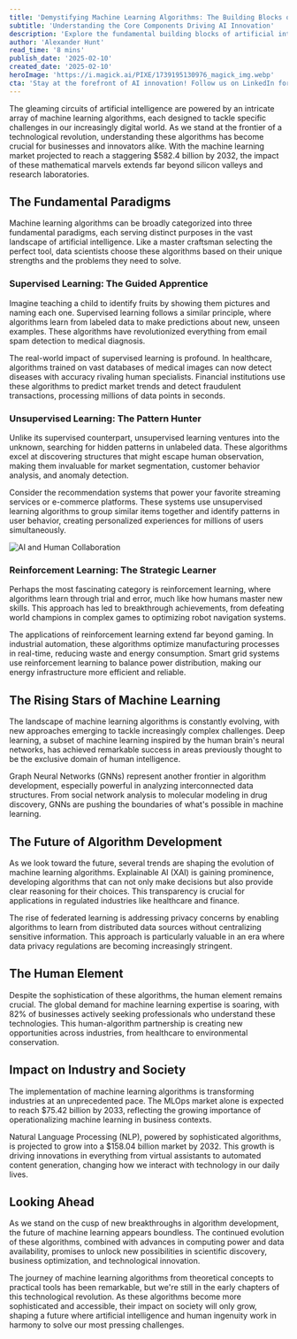 ```yaml
---
title: 'Demystifying Machine Learning Algorithms: The Building Blocks of Artificial Intelligence'
subtitle: 'Understanding the Core Components Driving AI Innovation'
description: 'Explore the fundamental building blocks of artificial intelligence through an in-depth look at machine learning algorithms. From supervised learning to reinforcement learning, discover how these mathematical innovations are transforming industries and shaping our technological future.'
author: 'Alexander Hunt'
read_time: '8 mins'
publish_date: '2025-02-10'
created_date: '2025-02-10'
heroImage: 'https://i.magick.ai/PIXE/1739195130976_magick_img.webp'
cta: 'Stay at the forefront of AI innovation! Follow us on LinkedIn for daily insights into machine learning algorithms and their revolutionary impact across industries.'
---
```


The gleaming circuits of artificial intelligence are powered by an intricate array of machine learning algorithms, each designed to tackle specific challenges in our increasingly digital world. As we stand at the frontier of a technological revolution, understanding these algorithms has become crucial for businesses and innovators alike. With the machine learning market projected to reach a staggering $582.4 billion by 2032, the impact of these mathematical marvels extends far beyond silicon valleys and research laboratories.

## The Fundamental Paradigms

Machine learning algorithms can be broadly categorized into three fundamental paradigms, each serving distinct purposes in the vast landscape of artificial intelligence. Like a master craftsman selecting the perfect tool, data scientists choose these algorithms based on their unique strengths and the problems they need to solve.

### Supervised Learning: The Guided Apprentice

Imagine teaching a child to identify fruits by showing them pictures and naming each one. Supervised learning follows a similar principle, where algorithms learn from labeled data to make predictions about new, unseen examples. These algorithms have revolutionized everything from email spam detection to medical diagnosis.

The real-world impact of supervised learning is profound. In healthcare, algorithms trained on vast databases of medical images can now detect diseases with accuracy rivaling human specialists. Financial institutions use these algorithms to predict market trends and detect fraudulent transactions, processing millions of data points in seconds.

### Unsupervised Learning: The Pattern Hunter

Unlike its supervised counterpart, unsupervised learning ventures into the unknown, searching for hidden patterns in unlabeled data. These algorithms excel at discovering structures that might escape human observation, making them invaluable for market segmentation, customer behavior analysis, and anomaly detection.

Consider the recommendation systems that power your favorite streaming services or e-commerce platforms. These systems use unsupervised learning algorithms to group similar items together and identify patterns in user behavior, creating personalized experiences for millions of users simultaneously.

![AI and Human Collaboration](https://i.magick.ai/PIXE/1739195130979_magick_img.webp)

### Reinforcement Learning: The Strategic Learner

Perhaps the most fascinating category is reinforcement learning, where algorithms learn through trial and error, much like how humans master new skills. This approach has led to breakthrough achievements, from defeating world champions in complex games to optimizing robot navigation systems.

The applications of reinforcement learning extend far beyond gaming. In industrial automation, these algorithms optimize manufacturing processes in real-time, reducing waste and energy consumption. Smart grid systems use reinforcement learning to balance power distribution, making our energy infrastructure more efficient and reliable.

## The Rising Stars of Machine Learning

The landscape of machine learning algorithms is constantly evolving, with new approaches emerging to tackle increasingly complex challenges. Deep learning, a subset of machine learning inspired by the human brain's neural networks, has achieved remarkable success in areas previously thought to be the exclusive domain of human intelligence.

Graph Neural Networks (GNNs) represent another frontier in algorithm development, especially powerful in analyzing interconnected data structures. From social network analysis to molecular modeling in drug discovery, GNNs are pushing the boundaries of what's possible in machine learning.

## The Future of Algorithm Development

As we look toward the future, several trends are shaping the evolution of machine learning algorithms. Explainable AI (XAI) is gaining prominence, developing algorithms that can not only make decisions but also provide clear reasoning for their choices. This transparency is crucial for applications in regulated industries like healthcare and finance.

The rise of federated learning is addressing privacy concerns by enabling algorithms to learn from distributed data sources without centralizing sensitive information. This approach is particularly valuable in an era where data privacy regulations are becoming increasingly stringent.

## The Human Element

Despite the sophistication of these algorithms, the human element remains crucial. The global demand for machine learning expertise is soaring, with 82% of businesses actively seeking professionals who understand these technologies. This human-algorithm partnership is creating new opportunities across industries, from healthcare to environmental conservation.

## Impact on Industry and Society

The implementation of machine learning algorithms is transforming industries at an unprecedented pace. The MLOps market alone is expected to reach $75.42 billion by 2033, reflecting the growing importance of operationalizing machine learning in business contexts.

Natural Language Processing (NLP), powered by sophisticated algorithms, is projected to grow into a $158.04 billion market by 2032. This growth is driving innovations in everything from virtual assistants to automated content generation, changing how we interact with technology in our daily lives.

## Looking Ahead

As we stand on the cusp of new breakthroughs in algorithm development, the future of machine learning appears boundless. The continued evolution of these algorithms, combined with advances in computing power and data availability, promises to unlock new possibilities in scientific discovery, business optimization, and technological innovation.

The journey of machine learning algorithms from theoretical concepts to practical tools has been remarkable, but we're still in the early chapters of this technological revolution. As these algorithms become more sophisticated and accessible, their impact on society will only grow, shaping a future where artificial intelligence and human ingenuity work in harmony to solve our most pressing challenges.